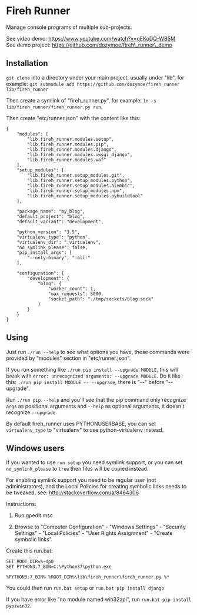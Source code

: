 # Fireh Runner

Manage console programs of multiple sub-projects.

See video demo: https://www.youtube.com/watch?v=qEKoDQ-WB5M  
See demo project: https://github.com/dozymoe/fireh\_runner\_demo


## Installation

`git clone` into a directory under your main project, usually under "lib", for
example: `git submodule add https://github.com/dozymoe/fireh_runner lib/fireh_runner`

Then create a symlink of "fireh\_runner.py", for example:
`ln -s lib/fireh_runner/fireh_runner.py run`.

Then create "etc/runner.json" with the content like this:

    {
        "modules": [
            "lib.fireh_runner.modules.setup",
            "lib.fireh_runner.modules.pip",
            "lib.fireh_runner.modules.django",
            "lib.fireh_runner.modules.uwsgi_django",
            "lib.fireh_runner.modules.waf"
        ],
        "setup_modules": [
            "lib.fireh_runner.setup_modules.git",
            "lib.fireh_runner.setup_modules.python",
            "lib.fireh_runner.setup_modules.alembic",
            "lib.fireh_runner.setup_modules.npm",
            "lib.fireh_runner.setup_modules.pybuildtool"
        ],

        "package_name": "my_blog",
        "default_project": "blog",
        "default_variant": "development",

        "python_version": "3.5",
        "virtualenv_type": "python",
        "virtualenv_dir": ".virtualenv",
        "no_symlink_please": false,
        "pip_install_args": [
            "--only-binary", ":all:"
        ],

        "configuration": {
            "development": {
                "blog": {
                    "worker_count": 1,
                    "max_requests": 5000,
                    "socket_path": "./tmp/sockets/blog.sock"
                }
            }
        }
    }



## Using

Just run `./run --help` to see what options you have, these commands were
provided by "modules" section in "etc/runner.json".

If you run something like `./run pip install --upgrade MODULE`, this will
break with `error: unrecognized arguments: --upgrade MODULE`. Do it like this:
`./run pip install MODULE -- --upgrade`, there is "--" before "--upgrade".

Run `./run pip --help` and you'll see that the pip command only recognize
`args` as positional arguments and `--help` as optional arguments, it doesn't
recognize `--upgrade`.

By default fireh\_runner uses PYTHONUSERBASE, you can set `virtualenv_type`
to "virtualenv" to use python-virtualenv instead.


## Windows users

If you wanted to use `run setup` you need symlink support, or you can set
`no_symlink_please` to `true` then files will be copied instead.

For enabling symlink support you need to be regular user (not administrators),
and the Local Policies for creating symbolic links needs to be tweaked, see:
http://stackoverflow.com/a/8464306

Instructions:

1. Run gpedit.msc

2. Browse to "Computer Configuration" - "Windows Settings" -
   "Security Settings" - "Local Policies" - "User Rights Assignment" -
   "Create symbolic links"

Create this run.bat:

    SET ROOT_DIR=%~dp0
    SET PYTHON3.7_BIN=C:\Python37\python.exe

    %PYTHON3.7_BIN% %ROOT_DIR%\lib\fireh_runner\fireh_runner.py %*

You could then run `run.bat setup` or `run.bat pip install django`

If you have error like "no module named win32api", run
`run.bat pip install pypiwin32`.
